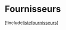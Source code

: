 # Fournisseurs

[!include[listefournisseurs](fournisseurs.listefournisseurs.autogen.md)]















































































































































